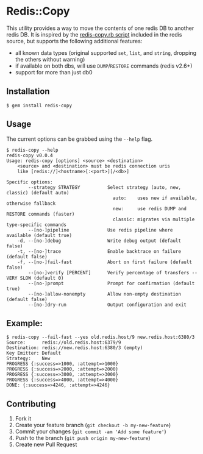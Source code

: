 # Redis::Copy

This utility provides a way to move the contents of one redis DB to another
redis DB. It is inspired by the [redis-copy.rb script][original] included in
the redis source, but supports the following additional features:

 - all known data types (original supported `set`, `list`, and `string`,
   dropping the others without warning)
 - if available on both dbs, will use `DUMP`/`RESTORE` commands (redis v2.6+)
 - support for more than just db0

[original]: https://github.com/antirez/redis/commits/unstable/utils/redis-copy.rb

## Installation

    $ gem install redis-copy

## Usage

The current options can be grabbed using the `--help` flag.

```
$ redis-copy --help
redis-copy v0.0.4
Usage: redis-copy [options] <source> <destination>
    <source> and <destination> must be redis connection uris
    like [redis://]<hostname>[:<port>][/<db>]

Specific options:
        --strategy STRATEGY          Select strategy (auto, new, classic) (default auto)
                                       auto:    uses new if available, otherwise fallback
                                       new:     use redis DUMP and RESTORE commands (faster)
                                       classic: migrates via multiple type-specific commands
        --[no-]pipeline              Use redis pipeline where available (default true)
    -d, --[no-]debug                 Write debug output (default false)
    -t, --[no-]trace                 Enable backtrace on failure (default false)
    -f, --[no-]fail-fast             Abort on first failure (default false)
        --[no-]verify [PERCENT]      Verify percentage of transfers -- VERY SLOW (default 0)
        --[no-]prompt                Prompt for confirmation (default true)
        --[no-]allow-nonempty        Allow non-empty destination (default false)
        --[no-]dry-run               Output configuration and exit
```

## Example:

```
$ redis-copy --fail-fast --yes old.redis.host/9 new.redis.host:6380/3
Source:      redis://old.redis.host:6379/9
Destination: redis://new.redis.host:6380/3 (empty)
Key Emitter: Default
Strategy:    New
PROGRESS {:success=>1000, :attempt=>1000}
PROGRESS {:success=>2000, :attempt=>2000}
PROGRESS {:success=>3000, :attempt=>3000}
PROGRESS {:success=>4000, :attempt=>4000}
DONE: {:success=>4246, :attempt=>4246}
```

## Contributing

1. Fork it
2. Create your feature branch (`git checkout -b my-new-feature`)
3. Commit your changes (`git commit -am 'Add some feature'`)
4. Push to the branch (`git push origin my-new-feature`)
5. Create new Pull Request

